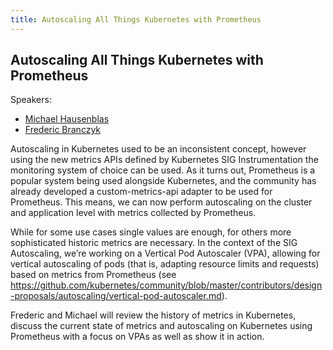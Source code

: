 ```yaml
---
title: Autoscaling All Things Kubernetes with Prometheus
---
```


## Autoscaling All Things Kubernetes with Prometheus

Speakers:
* [Michael Hausenblas](/2018-munich/speakers/michael-hausenblas/)
* [Frederic Branczyk](/2018-munich/speakers/frederic-branczyk/)

Autoscaling in Kubernetes used to be an inconsistent concept, however using the new metrics APIs defined by Kubernetes SIG Instrumentation the monitoring system of choice can be used. As it turns out, Prometheus is a popular system being used alongside Kubernetes, and the community has already developed a custom-metrics-api adapter to be used for Prometheus. This means, we can now perform autoscaling on the cluster and application level with metrics collected by Prometheus.

While for some use cases single values are enough, for others more sophisticated historic metrics are necessary. In the context of the SIG Autoscaling, we’re working on a Vertical Pod Autoscaler (VPA), allowing for vertical autoscaling of pods (that is, adapting resource limits and requests) based on metrics from Prometheus (see https://github.com/kubernetes/community/blob/master/contributors/design-proposals/autoscaling/vertical-pod-autoscaler.md).

Frederic and Michael will review the history of metrics in Kubernetes, discuss the current state of metrics and autoscaling on Kubernetes using Prometheus with a focus on VPAs as well as show it in action.
